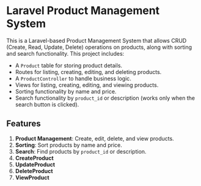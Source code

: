 # Laravel Product Management System

This is a Laravel-based Product Management System that allows CRUD (Create, Read, Update, Delete) operations on products, along with sorting and search functionality. This project includes:

- A `Product` table for storing product details.
- Routes for listing, creating, editing, and deleting products.
- A `ProductController` to handle business logic.
- Views for listing, creating, editing, and viewing products.
- Sorting functionality by name and price.
- Search functionality by `product_id` or description (works only when the search button is clicked).

## Features

1. **Product Management**: Create, edit, delete, and view products.
2. **Sorting**: Sort products by name and price.
3. **Search**: Find products by `product_id` or description.
4. **CreateProduct**
5. **UpdateProduct**
6. **DeleteProduct**
7. **ViewProduct**






